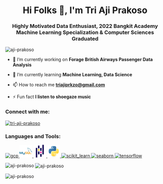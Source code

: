 <h1 align="center">Hi Folks 👋, I'm Tri Aji Prakoso</h1>
<h3 align="center">Highly Motivated Data Enthusiast, 2022 Bangkit Academy Machine Learning Specialization & Computer Sciences Graduated</h3>

<p align="left"> <img src="https://komarev.com/ghpvc/?username=aji-prakoso&label=Profile%20views&color=0e75b6&style=flat" alt="aji-prakoso" /> </p>

- 🔭 I’m currently working on **Forage British Airways Passenger Data Analysis**

- 🌱 I’m currently learning **Machine Learning, Data Science**

- 📫 How to reach me **triajiprkzo@gmail.com**

- ⚡ Fun fact **I listen to shoegaze music**

<h3 align="left">Connect with me:</h3>
<p align="left">
<a href="https://linkedin.com/in/tri-aji-prakoso" target="blank"><img align="center" src="https://raw.githubusercontent.com/rahuldkjain/github-profile-readme-generator/master/src/images/icons/Social/linked-in-alt.svg" alt="tri-aji-prakoso" height="30" width="40" /></a>
</p>

<h3 align="left">Languages and Tools:</h3>
<p align="left"> <a href="https://cloud.google.com" target="_blank" rel="noreferrer"> <img src="https://www.vectorlogo.zone/logos/google_cloud/google_cloud-icon.svg" alt="gcp" width="40" height="40"/> </a> <a href="https://www.mysql.com/" target="_blank" rel="noreferrer"> <img src="https://raw.githubusercontent.com/devicons/devicon/master/icons/mysql/mysql-original-wordmark.svg" alt="mysql" width="40" height="40"/> </a> <a href="https://pandas.pydata.org/" target="_blank" rel="noreferrer"> <img src="https://raw.githubusercontent.com/devicons/devicon/2ae2a900d2f041da66e950e4d48052658d850630/icons/pandas/pandas-original.svg" alt="pandas" width="40" height="40"/> </a> <a href="https://www.python.org" target="_blank" rel="noreferrer"> <img src="https://raw.githubusercontent.com/devicons/devicon/master/icons/python/python-original.svg" alt="python" width="40" height="40"/> </a> <a href="https://scikit-learn.org/" target="_blank" rel="noreferrer"> <img src="https://upload.wikimedia.org/wikipedia/commons/0/05/Scikit_learn_logo_small.svg" alt="scikit_learn" width="40" height="40"/> </a> <a href="https://seaborn.pydata.org/" target="_blank" rel="noreferrer"> <img src="https://seaborn.pydata.org/_images/logo-mark-lightbg.svg" alt="seaborn" width="40" height="40"/> </a> <a href="https://www.tensorflow.org" target="_blank" rel="noreferrer"> <img src="https://www.vectorlogo.zone/logos/tensorflow/tensorflow-icon.svg" alt="tensorflow" width="40" height="40"/> </a> </p>

<p><img align="left" src="https://github-readme-stats.vercel.app/api/top-langs?username=aji-prakoso&show_icons=true&locale=en&layout=compact" alt="aji-prakoso" /></p>

<p>&nbsp;<img align="center" src="https://github-readme-stats.vercel.app/api?username=aji-prakoso&show_icons=true&locale=en" alt="aji-prakoso" /></p>

<p><img align="center" src="https://github-readme-streak-stats.herokuapp.com/?user=aji-prakoso&" alt="aji-prakoso" /></p>

